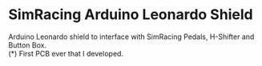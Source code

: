 # SimRacing Arduino Leonardo Shield
Arduino Leonardo shield to interface with SimRacing Pedals, H-Shifter and Button Box.  
(*) First PCB ever that I developed.

